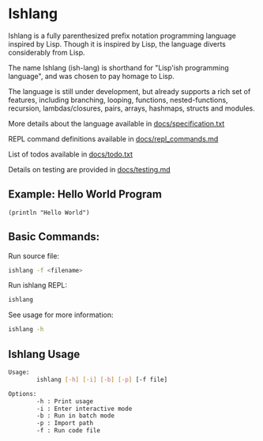 # Ishlang
Ishlang is a fully parenthesized prefix notation programming language inspired by Lisp. Though it is inspired by Lisp, the language diverts considerably from Lisp.

The name Ishlang (ish-lang) is shorthand for "Lisp'ish programming language", and was chosen to pay homage to Lisp.

The language is still under development, but already supports a rich set of features, including branching, looping, functions, nested-functions, recursion, lambdas/closures, pairs, arrays, hashmaps, structs and modules.

More details about the language available in [docs/specification.txt](docs/specification.txt)

REPL command definitions available in [docs/repl_commands.md](docs/repl_commands.md)

List of todos available in [docs/todo.txt](docs/todo.txt)

Details on testing are provided in [docs/testing.md](docs/testing.md)

## Example: Hello World Program
```
(println "Hello World")
```

## Basic Commands:
Run source file:
```bash
ishlang -f <filename>
```

Run ishlang REPL:
```bash
ishlang
```

See usage for more information:
```bash
ishlang -h
```
## Ishlang Usage
```bash
Usage:
        ishlang [-h] [-i] [-b] [-p] [-f file]

Options:
        -h : Print usage
        -i : Enter interactive mode
        -b : Run in batch mode
        -p : Import path
        -f : Run code file
```

